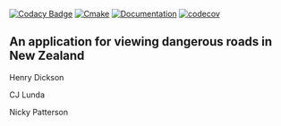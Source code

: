 [![Codacy Badge](https://app.codacy.com/project/badge/Grade/c1d943f6d79948be92cbb99c7742854c)](https://app.codacy.com/gh/H-Dickson/COSC345/dashboard?utm_source=gh&utm_medium=referral&utm_content=&utm_campaign=Badge_grade)
[![Cmake](https://github.com/H-Dickson/COSC345/actions/workflows/cmake-single-platform.yml/badge.svg)](https://github.com/H-Dickson/COSC345/actions/workflows/cmake-single-platform.yml)
[![Documentation](https://codedocs.xyz/H-Dickson/COSC345.svg)](https://codedocs.xyz/H-Dickson/COSC345)
[![codecov](https://codecov.io/gh/H-Dickson/COSC345/branch/main/graph/badge.svg)](https://app.codecov.io/gh/H-Dickson/COSC345)


## An application for viewing dangerous roads in New Zealand

Henry Dickson

CJ Lunda

Nicky Patterson
